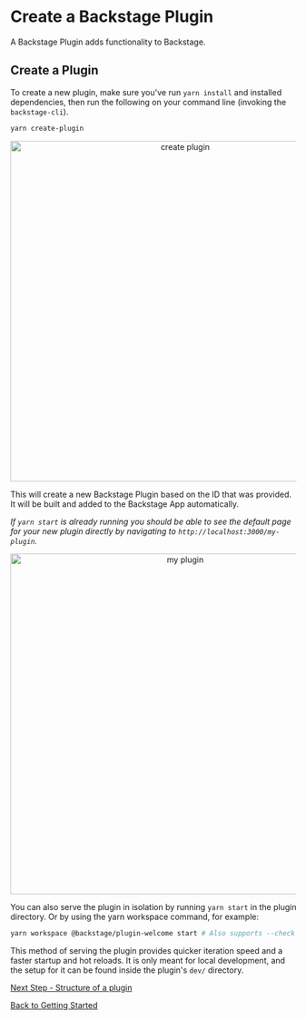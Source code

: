 # Create a Backstage Plugin

A Backstage Plugin adds functionality to Backstage.

## Create a Plugin

To create a new plugin, make sure you've run `yarn install` and installed
dependencies, then run the following on your command line (invoking the
`backstage-cli`).

```bash
yarn create-plugin
```

<p align='center'>
    <img src='https://github.com/spotify/backstage/raw/master/docs/getting-started/create-plugin_output.png' width='600' alt='create plugin'>
</p>

This will create a new Backstage Plugin based on the ID that was provided. It
will be built and added to the Backstage App automatically.

_If `yarn start` is already running you should be able to see the default page
for your new plugin directly by navigating to
`http://localhost:3000/my-plugin`._

<p align='center'>
    <img src='https://github.com/spotify/backstage/raw/master/docs/getting-started/my-plugin_screenshot.png' width='600' alt='my plugin'>
</p>

You can also serve the plugin in isolation by running `yarn start` in the plugin
directory. Or by using the yarn workspace command, for example:

```bash
yarn workspace @backstage/plugin-welcome start # Also supports --check
```

This method of serving the plugin provides quicker iteration speed and a faster
startup and hot reloads. It is only meant for local development, and the setup
for it can be found inside the plugin's `dev/` directory.

[Next Step - Structure of a plugin](structure-of-a-plugin.md)

[Back to Getting Started](README.md)
